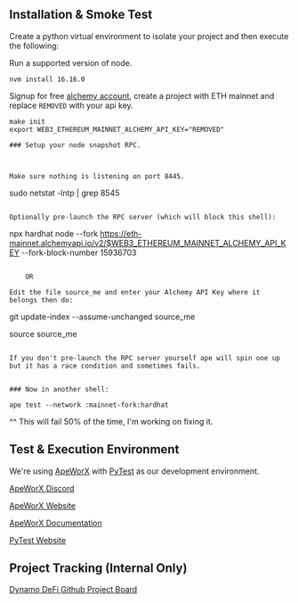 ## Installation & Smoke Test

Create a python virtual environment to isolate your project and then execute the following:

Run a supported version of node.

```
nvm install 16.16.0
```

Signup for free [alchemy account](https://www.alchemy.com/), create a project with ETH mainnet and replace `REMOVED` with your api key.

```
make init
export WEB3_ETHEREUM_MAINNET_ALCHEMY_API_KEY="REMOVED"

### Setup your node snapshot RPC.



Make sure nothing is listening on port 8445.

```
sudo netstat -lntp | grep 8545
```

Optionally pre-launch the RPC server (which will block this shell):

```
npx hardhat   node   --fork https://eth-mainnet.alchemyapi.io/v2/$WEB3_ETHEREUM_MAINNET_ALCHEMY_API_KEY --fork-block-number 15936703
```
 
    OR

Edit the file source_me and enter your Alchemy API Key where it belongs then do:
```
git update-index --assume-unchanged source_me

source source_me
```

If you don't pre-launch the RPC server yourself ape will spin one up but it has a race condition and sometimes fails.


### Now in another shell:

ape test --network :mainnet-fork:hardhat
```

^^ This will fail 50% of the time, I'm working on fixing it.

## Test & Execution Environment 

We're using [ApeWorX](https://github.com/ApeWorX) with [PyTest](https://github.com/pytest-dev/pytest) as our development environment.

[ApeWorX Discord](https://discord.gg/apeworx)

[ApeWorX Website](https://www.apeworx.io/)

[ApeWorX Documentation](https://docs.apeworx.io/ape/stable/)

[PyTest Website](https://pytest.org)

## Project Tracking (Internal Only)
[Dynamo DeFi Github Project Board](https://github.com/orgs/BiggestLab/projects/6)

